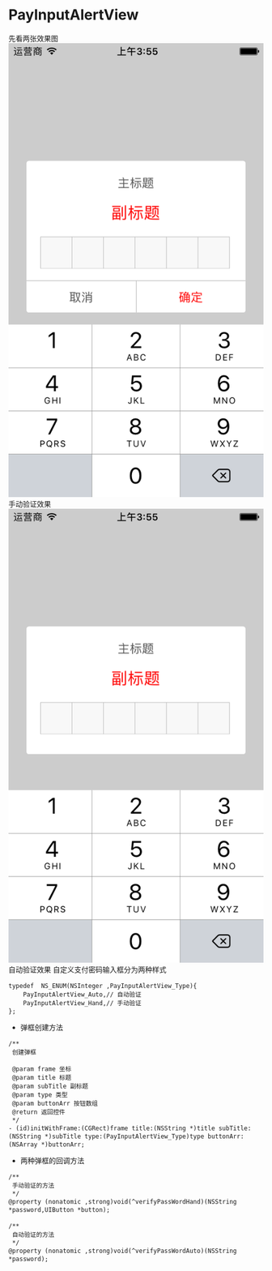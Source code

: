# PayInputAlertView
先看两张效果图
![](https://github.com/lovehuyang/PayInputAlertView/blob/master/PayInputAlertView/Image/1.png)
手动验证效果
![](https://github.com/lovehuyang/PayInputAlertView/blob/master/PayInputAlertView/Image/2.png)
自动验证效果
自定义支付密码输入框分为两种样式
```
typedef  NS_ENUM(NSInteger ,PayInputAlertView_Type){
    PayInputAlertView_Auto,// 自动验证
    PayInputAlertView_Hand,// 手动验证
};
```
* 弹框创建方法
```
/**
 创建弹框

 @param frame 坐标
 @param title 标题
 @param subTitle 副标题
 @param type 类型
 @param buttonArr 按钮数组
 @return 返回控件
 */
- (id)initWithFrame:(CGRect)frame title:(NSString *)title subTitle:(NSString *)subTitle type:(PayInputAlertView_Type)type buttonArr:(NSArray *)buttonArr;
```
* 两种弹框的回调方法
```
/**
 手动验证的方法
 */
@property (nonatomic ,strong)void(^verifyPassWordHand)(NSString *password,UIButton *button);

/**
 自动验证的方法
 */
@property (nonatomic ,strong)void(^verifyPassWordAuto)(NSString *password);
```
